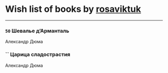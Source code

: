 # Wish list of books by [rosaviktuk](http://vk.com/id31359243)
---

### `50` Шевалье д’Арманталь
Александр Дюма

### `` Царица сладострастия
Александр Дюма

